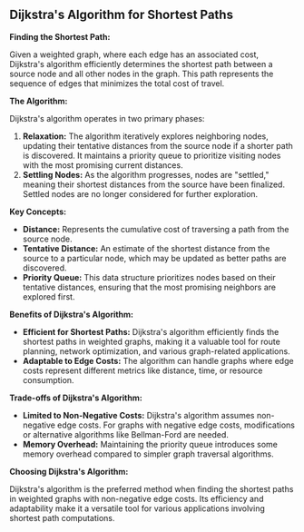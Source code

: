 ## Dijkstra's Algorithm for Shortest Paths

**Finding the Shortest Path:**

Given a weighted graph, where each edge has an associated cost, Dijkstra's
algorithm efficiently determines the shortest path between a source node and all
other nodes in the graph. This path represents the sequence of edges that
minimizes the total cost of travel.

**The Algorithm:**

Dijkstra's algorithm operates in two primary phases:

1. **Relaxation:** The algorithm iteratively explores neighboring nodes,
   updating their tentative distances from the source node if a shorter path is
   discovered. It maintains a priority queue to prioritize visiting nodes with
   the most promising current distances.
2. **Settling Nodes:** As the algorithm progresses, nodes are "settled," meaning
   their shortest distances from the source have been finalized. Settled nodes
   are no longer considered for further exploration.

**Key Concepts:**

- **Distance:** Represents the cumulative cost of traversing a path from the
  source node.
- **Tentative Distance:** An estimate of the shortest distance from the source
  to a particular node, which may be updated as better paths are discovered.
- **Priority Queue:** This data structure prioritizes nodes based on their
  tentative distances, ensuring that the most promising neighbors are explored
  first.

**Benefits of Dijkstra's Algorithm:**

- **Efficient for Shortest Paths:** Dijkstra's algorithm efficiently finds the
  shortest paths in weighted graphs, making it a valuable tool for route
  planning, network optimization, and various graph-related applications.
- **Adaptable to Edge Costs:** The algorithm can handle graphs where edge costs
  represent different metrics like distance, time, or resource consumption.

**Trade-offs of Dijkstra's Algorithm:**

- **Limited to Non-Negative Costs:** Dijkstra's algorithm assumes non-negative
  edge costs. For graphs with negative edge costs, modifications or alternative
  algorithms like Bellman-Ford are needed.
- **Memory Overhead:** Maintaining the priority queue introduces some memory
  overhead compared to simpler graph traversal algorithms.

**Choosing Dijkstra's Algorithm:**

Dijkstra's algorithm is the preferred method when finding the shortest paths in
weighted graphs with non-negative edge costs. Its efficiency and adaptability
make it a versatile tool for various applications involving shortest path
computations.
